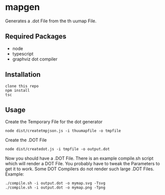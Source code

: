 # mapgen
Generates a .dot File from the th uumap File.
## Required Packages
- node
- typescript
- graphviz dot compiler
## Installation
	clone this repo
	npm install
	tsc
## Usage
Create the Temporary File for the dot generator

	node dist/createtmpjson.js -i thuumapfile -o tmpfile

Create the .DOT File

	node dist/createdot.js -i tmpfile -o output.dot

Now you should have a .DOT File. There is an example compile.sh script which will render a DOT File. You probably have to tweak the Parameters to get it to work. Some DOT Compilers do not render such large .DOT Files.
Example:

	./compile.sh -i output.dot -o mymap.svg -Tsvg
	./compile.sh -i output.dot -o mymap.png -Tpng
